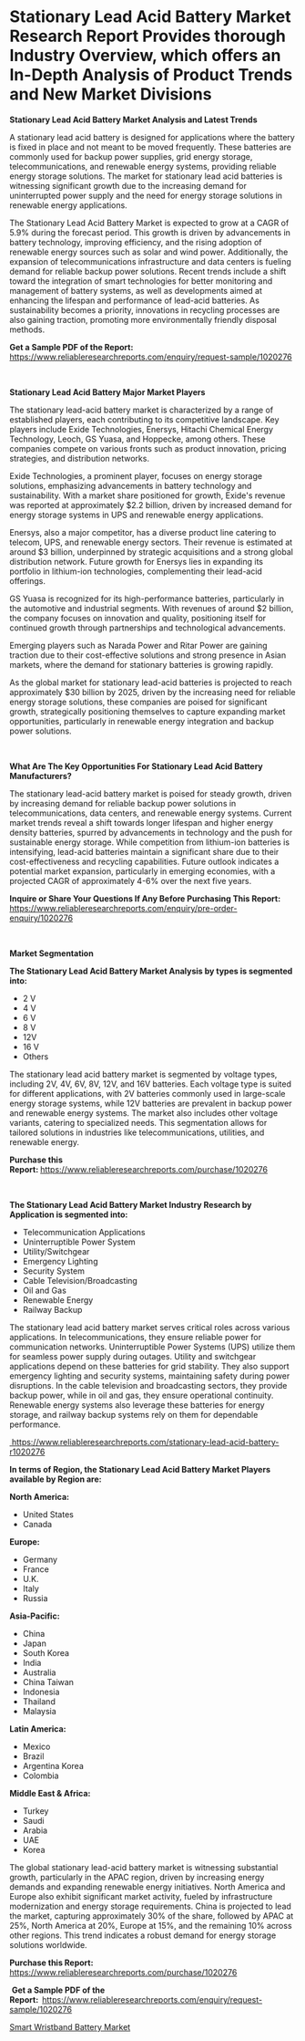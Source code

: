 <p><h1>Stationary Lead Acid Battery Market Research Report Provides thorough Industry Overview, which offers an In-Depth Analysis of Product Trends and New Market Divisions</h1></p><p><strong>Stationary Lead Acid Battery Market Analysis and Latest Trends</strong></p>
<p><p>A stationary lead acid battery is designed for applications where the battery is fixed in place and not meant to be moved frequently. These batteries are commonly used for backup power supplies, grid energy storage, telecommunications, and renewable energy systems, providing reliable energy storage solutions. The market for stationary lead acid batteries is witnessing significant growth due to the increasing demand for uninterrupted power supply and the need for energy storage solutions in renewable energy applications.</p><p>The Stationary Lead Acid Battery Market is expected to grow at a CAGR of 5.9% during the forecast period. This growth is driven by advancements in battery technology, improving efficiency, and the rising adoption of renewable energy sources such as solar and wind power. Additionally, the expansion of telecommunications infrastructure and data centers is fueling demand for reliable backup power solutions. Recent trends include a shift toward the integration of smart technologies for better monitoring and management of battery systems, as well as developments aimed at enhancing the lifespan and performance of lead-acid batteries. As sustainability becomes a priority, innovations in recycling processes are also gaining traction, promoting more environmentally friendly disposal methods.</p></p>
<p><strong>Get a Sample PDF of the Report:&nbsp;</strong> <a href="https://www.reliableresearchreports.com/enquiry/request-sample/1020276?utm_campaign=2743&utm_medium=2&utm_source=Github&utm_content=ia&utm_term=07042025&utm_id=stationary-lead-acid-battery">https://www.reliableresearchreports.com/enquiry/request-sample/1020276</a></p>
<p>&nbsp;</p>
<p><strong>Stationary Lead Acid Battery Major Market Players</strong></p>
<p><p>The stationary lead-acid battery market is characterized by a range of established players, each contributing to its competitive landscape. Key players include Exide Technologies, Enersys, Hitachi Chemical Energy Technology, Leoch, GS Yuasa, and Hoppecke, among others. These companies compete on various fronts such as product innovation, pricing strategies, and distribution networks.</p><p>Exide Technologies, a prominent player, focuses on energy storage solutions, emphasizing advancements in battery technology and sustainability. With a market share positioned for growth, Exide's revenue was reported at approximately $2.2 billion, driven by increased demand for energy storage systems in UPS and renewable energy applications.</p><p>Enersys, also a major competitor, has a diverse product line catering to telecom, UPS, and renewable energy sectors. Their revenue is estimated at around $3 billion, underpinned by strategic acquisitions and a strong global distribution network. Future growth for Enersys lies in expanding its portfolio in lithium-ion technologies, complementing their lead-acid offerings.</p><p>GS Yuasa is recognized for its high-performance batteries, particularly in the automotive and industrial segments. With revenues of around $2 billion, the company focuses on innovation and quality, positioning itself for continued growth through partnerships and technological advancements.</p><p>Emerging players such as Narada Power and Ritar Power are gaining traction due to their cost-effective solutions and strong presence in Asian markets, where the demand for stationary batteries is growing rapidly.</p><p>As the global market for stationary lead-acid batteries is projected to reach approximately $30 billion by 2025, driven by the increasing need for reliable energy storage solutions, these companies are poised for significant growth, strategically positioning themselves to capture expanding market opportunities, particularly in renewable energy integration and backup power solutions.</p></p>
<p>&nbsp;</p>
<p><strong>What Are The Key Opportunities For Stationary Lead Acid Battery Manufacturers?</strong></p>
<p><p>The stationary lead-acid battery market is poised for steady growth, driven by increasing demand for reliable backup power solutions in telecommunications, data centers, and renewable energy systems. Current market trends reveal a shift towards longer lifespan and higher energy density batteries, spurred by advancements in technology and the push for sustainable energy storage. While competition from lithium-ion batteries is intensifying, lead-acid batteries maintain a significant share due to their cost-effectiveness and recycling capabilities. Future outlook indicates a potential market expansion, particularly in emerging economies, with a projected CAGR of approximately 4-6% over the next five years.</p></p>
<p><strong>Inquire or Share Your Questions If Any Before Purchasing This Report:</strong> <a href="https://www.reliableresearchreports.com/enquiry/pre-order-enquiry/1020276?utm_campaign=2743&utm_medium=2&utm_source=Github&utm_content=ia&utm_term=07042025&utm_id=stationary-lead-acid-battery">https://www.reliableresearchreports.com/enquiry/pre-order-enquiry/1020276</a></p>
<p>&nbsp;</p>
<p><strong>Market Segmentation</strong></p>
<p><strong>The Stationary Lead Acid Battery Market Analysis by types is segmented into:</strong></p>
<p><ul><li>2 V</li><li>4 V</li><li>6 V</li><li>8 V</li><li>12V</li><li>16 V</li><li>Others</li></ul></p>
<p><p>The stationary lead acid battery market is segmented by voltage types, including 2V, 4V, 6V, 8V, 12V, and 16V batteries. Each voltage type is suited for different applications, with 2V batteries commonly used in large-scale energy storage systems, while 12V batteries are prevalent in backup power and renewable energy systems. The market also includes other voltage variants, catering to specialized needs. This segmentation allows for tailored solutions in industries like telecommunications, utilities, and renewable energy.</p></p>
<p><strong>Purchase this Report:&nbsp;</strong><a href="https://www.reliableresearchreports.com/purchase/1020276?utm_campaign=2743&utm_medium=2&utm_source=Github&utm_content=ia&utm_term=07042025&utm_id=stationary-lead-acid-battery">https://www.reliableresearchreports.com/purchase/1020276</a></p>
<p>&nbsp;</p>
<p><strong>The Stationary Lead Acid Battery Market Industry Research by Application is segmented into:</strong></p>
<p><ul><li>Telecommunication Applications</li><li>Uninterruptible Power System</li><li>Utility/Switchgear</li><li>Emergency Lighting</li><li>Security System</li><li>Cable Television/Broadcasting</li><li>Oil and Gas</li><li>Renewable Energy</li><li>Railway Backup</li></ul></p>
<p><p>The stationary lead acid battery market serves critical roles across various applications. In telecommunications, they ensure reliable power for communication networks. Uninterruptible Power Systems (UPS) utilize them for seamless power supply during outages. Utility and switchgear applications depend on these batteries for grid stability. They also support emergency lighting and security systems, maintaining safety during power disruptions. In the cable television and broadcasting sectors, they provide backup power, while in oil and gas, they ensure operational continuity. Renewable energy systems also leverage these batteries for energy storage, and railway backup systems rely on them for dependable performance.</p></p>
<p><a href="https://www.reliableresearchreports.com/stationary-lead-acid-battery-r1020276?utm_campaign=2743&utm_medium=2&utm_source=Github&utm_content=ia&utm_term=07042025&utm_id=stationary-lead-acid-battery">&nbsp;https://www.reliableresearchreports.com/stationary-lead-acid-battery-r1020276</a></p>
<p><strong>In terms of Region, the Stationary Lead Acid Battery Market Players available by Region are:</strong></p>
<p>
    <p> <strong> North America: </strong>
        <ul>
            <li>United States</li>
            <li>Canada</li>
        </ul>
        </p> 
    <p> <strong> Europe: </strong>
        <ul>
            <li>Germany</li>
            <li>France</li>
            <li>U.K.</li>
            <li>Italy</li>
            <li>Russia</li>
        </ul>
        </p> 
    <p> <strong> Asia-Pacific: </strong>
        <ul>
            <li>China</li>
            <li>Japan</li>
            <li>South Korea</li>
            <li>India</li>
            <li>Australia</li>
            <li>China Taiwan</li>
            <li>Indonesia</li>
            <li>Thailand</li>
            <li>Malaysia</li>
        </ul>
        </p> 
    <p> <strong> Latin America: </strong>
        <ul>
            <li>Mexico</li>
            <li>Brazil</li>
            <li>Argentina Korea</li>
            <li>Colombia</li>
        </ul>
        </p> 
    <p> <strong> Middle East & Africa: </strong>
        <ul>
            <li>Turkey</li>
            <li>Saudi</li>
            <li>Arabia</li>
            <li>UAE</li>
            <li>Korea</li>
        </ul>
    </p>
    </p>
<p><p>The global stationary lead-acid battery market is witnessing substantial growth, particularly in the APAC region, driven by increasing energy demands and expanding renewable energy initiatives. North America and Europe also exhibit significant market activity, fueled by infrastructure modernization and energy storage requirements. China is projected to lead the market, capturing approximately 30% of the share, followed by APAC at 25%, North America at 20%, Europe at 15%, and the remaining 10% across other regions. This trend indicates a robust demand for energy storage solutions worldwide.</p></p>
<p><strong>Purchase this Report: </strong><a href="https://www.reliableresearchreports.com/purchase/1020276?utm_campaign=2743&utm_medium=2&utm_source=Github&utm_content=ia&utm_term=07042025&utm_id=stationary-lead-acid-battery">https://www.reliableresearchreports.com/purchase/1020276</a></p>
<p>&nbsp;<strong>Get a Sample PDF of the Report:&nbsp;&nbsp;</strong><a href="https://www.reliableresearchreports.com/enquiry/request-sample/1020276?utm_campaign=2743&utm_medium=2&utm_source=Github&utm_content=ia&utm_term=07042025&utm_id=stationary-lead-acid-battery">https://www.reliableresearchreports.com/enquiry/request-sample/1020276</a></p>
<p><strong></strong></p>
<p><p><a href="https://github.com/sapsaidamary/Market-Research-Report-List-1/blob/main/smart-wristband-battery-market.md?utm_campaign=2743&utm_medium=2&utm_source=Github&utm_content=ia&utm_term=07042025&utm_id=stationary-lead-acid-battery">Smart Wristband Battery Market</a></p></p>